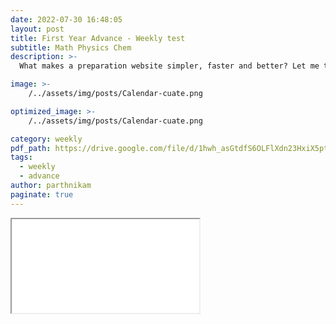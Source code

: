 ```yaml
---
date: 2022-07-30 16:48:05
layout: post
title: First Year Advance - Weekly test
subtitle: Math Physics Chem
description: >-
  What makes a preparation website simpler, faster and better? Let me tell you ... 

image: >-
    /../assets/img/posts/Calendar-cuate.png

optimized_image: >-
    /../assets/img/posts/Calendar-cuate.png

category: weekly 
pdf_path: https://drive.google.com/file/d/1hwh_asGtdfS6OLFlXdn23HxiX5pt9p2V/preview?usp=drive_link
tags:
  - weekly
  - advance
author: parthnikam
paginate: true
---
```


<iframe class="embed-pdf" src="{{ page.pdf_path }}#toolbar=0" seamless="seamless" scrolling="no" style="overflow:hidden"></iframe>



